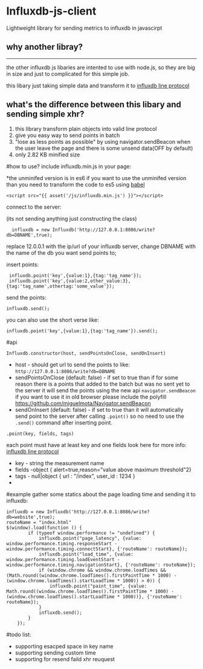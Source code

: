 # Influxdb-js-client
Lightweight library for sending metrics to influxdb in javascirpt

## why another libray?
----------
the other influxdb js libaries are intented to use with node.js, so they are big in size and just to complicated for this simple job.

this libary just taking simple data and transform it to [influxdb line protocol](https://docs.influxdata.com/influxdb/v0.13/write_protocols/line/)

## what's the difference between this libary and sending simple xhr?

 1. this library transform plain objects into valid line protocol
 2. give you easy way to send points in batch
 3. "lose as less points as possible" by using navigator.sendBeacon when the user leave the page and there is some unsend data(OFF by default)
 4. only 2.82 KB minified size

#how to use?
include influxdb.min.js in your page:

*the unminifed version is in es6 if you want to use the unminifed version than you need to transform the code to es5 using [babel](https://babeljs.io/repl/)

    <script src="{{ asset('/js/influxdb.min.js') }}"></script>


connect to the server:

(its not sending anything just constructing the class)

      influxdb = new Influxdb('http://127.0.0.1:8086/write?db=DBNAME',true);
replace 12.0.0.1 with the ip/url of your influxdb server, change DBNAME with the name of the db you want send points to;

insert points:

     influxdb.point('key',{value:1},{tag:'tag_name'});
     influxdb.point('key',{value:2,other_value:3},{tag:'tag_name',othertag:'some_value'});

send the points:

    influxdb.send();


you can also use the short verse like:

    influxdb.point('key',{value:1},{tag:'tag_name'}).send();


#api

    Influxdb.constructor(host, sendPointsOnClose, sendOnInsert)

 - host - should get url to send the points to like: `http://127.0.0.1:8086/write?db=DBNAME`
 - sendPointsOnClose (default: false) - if set to true than if for some reason there is a points that added to the batch but was no sent yet to the server it will send the points using the new api `navigator.sendBeacon` if you want to use it in old browser please include the polyfill https://github.com/miguelmota/Navigator.sendBeacon 
 - sendOnInsert (default: false) - if set to true than it will automatically send point to the server after calling `.point()` so no need to use the `.send()` command after inserting point.
 


````.point(key, fields, tags)````

each point must have at least key and one fields look here for more info: [influxdb line protocol](https://docs.influxdata.com/influxdb/v0.13/write_protocols/line/)

 - key - string the measurement name
 - fields -object { alert=true,reason="value above maximum threshold"2}
 - tags - null|object { url : "/index", user_id : 1234 }
 - 
 
#example
gather some statics about the page loading time and sending it to influxdb:
````
influxdb = new Influxdb('http://127.0.0.1:8086/write?db=website',true);
routeName = "index.html"
$(window).load(function () {
        if (typeof window.performance != "undefined") {
            influxdb.point("page_latency", {value: window.performance.timing.responseStart - window.performance.timing.connectStart}, {'routeName': routeName});
            influxdb.point("load_time", {value: window.performance.timing.loadEventStart - window.performance.timing.navigationStart}, {'routeName': routeName});
            if (window.chrome && window.chrome.loadTimes && (Math.round((window.chrome.loadTimes().firstPaintTime * 1000) - (window.chrome.loadTimes().startLoadTime * 1000)) > 0)) {
                influxdb.point("paint_time", {value: Math.round((window.chrome.loadTimes().firstPaintTime * 1000) - (window.chrome.loadTimes().startLoadTime * 1000))}, {'routeName': routeName});
            }
            influxdb.send();
        }
    });
````

#todo list:
 - supporting esacped space in key name
 - supporting sending custom time
 - supporting for resend faild xhr reuquest
